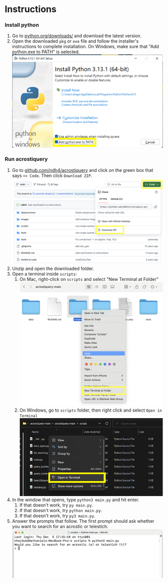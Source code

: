 # Instructions

### Install python

1. Go to [python.org/downloads/](https://www.python.org/downloads/) and download the latest version.
2. Open the downloaded `pkg` or `exe` file and follow the installer's instructions to complete installation. On Windows, make sure that "Add python.exe to PATH" is selected. ![Make sure that Add python.exe to PATH has a check mark next to it.](images/add_python_to_path.png)

### Run acrostiquery

1. Go to [github.com/ndh4/acrostiquery](https://github.com/ndh4/acrostiquery) and click on the green box that says `<> Code`. Then click `Download ZIP`.
![Code | Download ZIP](images/download_zip.png)
2. Unzip and open the downloaded folder.
3. Open a terminal inside `scripts`:
   1. On Mac, right-click on `scripts` and select "New Terminal at Folder" ![Right-click on `scripts` and select "New Terminal at Folder"](images/open_terminal_mac.png)
   2. On Windows, go to `scripts` folder, then right click and select `Open in Terminal` ![image](images/open_terminal_windows.png)
4. In the window that opens, type `python3 main.py` and hit enter.
   1. If that doesn't work, try `py main.py`.
   2. If that doesn't work, try `python main.py`.
   3. If that doesn't work, try `py3 main.py`.
5. Answer the prompts that follow. The first prompt should ask whether you want to search for an acrostic or telestich.
![The first question should be, "Do you want to search for an acrostic or telestich?"](images/mac_success.png)

